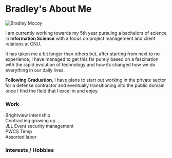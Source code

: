 # Bradley's About Me

![Bradley Mccoy](https://thebradmccoy.github.io/ENGL-350-Blog/images/IMG_4478.png)

I am currently working towards my 5th year pursuing a bachelors of science in **Information Science** with a focus on project management and client relations at CNU. 

It has taken me a bit longer than others but, after starting from next to no experience, I have managed to get this far purely based on a fascination with the rapid evolution of technology and how its changed how we do everything in our daily lives.

**Following Graduation**, I have plans to start out working in the private sector for a defense contractor and eventually transitioning into the public domain once I find the field that I excel in and enjoy.

### Work
Brightview internship  
Contracting growing up  
JLL Event security management  
PWCS Temp  
Assorted labor

### Interests / Hobbies
